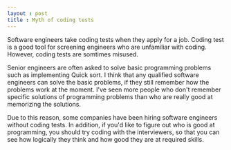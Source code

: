 ```yaml
---
layout : post
title : Myth of coding tests
---
```


Software engineers take coding tests when they apply for a job. Coding test is a good tool for screening engineers who are unfamiliar with coding. However, coding tests are somtimes misused.

<!--break-->
 Senior engineers are often asked to solve basic programming problems such as implementing Quick sort. I think that any qualified software engineers can solve the basic problems, if they still remember how the problems work at the moment. I've seen more people who don't remember specific solutions of programming problems than who are really good at memorizing the solutions.
 
 Due to this reason, some companies have been hiring software engineers without coding tests. In addition, if you'd like to figure out who is good at programming, you should try coding with the interviewers, so that you can see how logically they think and how good they are at required skills.